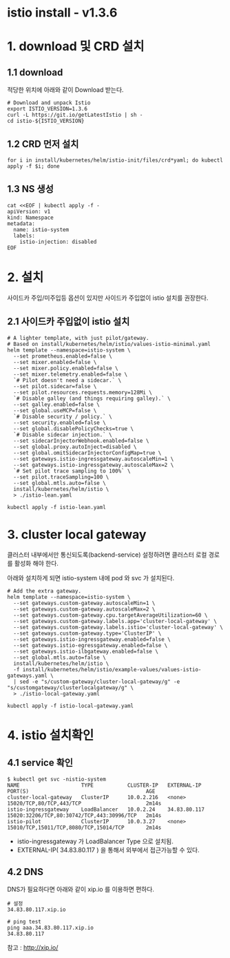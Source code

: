 # istio install - v1.3.6





# 1. download 및 CRD 설치



## 1.1 download

적당한 위치에 아래와 같이 Download 받는다.

```shell
# Download and unpack Istio
export ISTIO_VERSION=1.3.6
curl -L https://git.io/getLatestIstio | sh -
cd istio-${ISTIO_VERSION}

```



## 1.2 CRD 먼저 설치

```shell
for i in install/kubernetes/helm/istio-init/files/crd*yaml; do kubectl apply -f $i; done
```



## 1.3 NS 생성

```shell
cat <<EOF | kubectl apply -f -
apiVersion: v1
kind: Namespace
metadata:
  name: istio-system
  labels:
    istio-injection: disabled
EOF
```





# 2.  설치

사이드카 주입/미주입등 옵션이 있지만 사이드카 주입없이 istio 설치를 권장한다.

## 2.1 사이드카 주입없이 istio 설치

```shell
# A lighter template, with just pilot/gateway.
# Based on install/kubernetes/helm/istio/values-istio-minimal.yaml
helm template --namespace=istio-system \
  --set prometheus.enabled=false \
  --set mixer.enabled=false \
  --set mixer.policy.enabled=false \
  --set mixer.telemetry.enabled=false \
  `# Pilot doesn't need a sidecar.` \
  --set pilot.sidecar=false \
  --set pilot.resources.requests.memory=128Mi \
  `# Disable galley (and things requiring galley).` \
  --set galley.enabled=false \
  --set global.useMCP=false \
  `# Disable security / policy.` \
  --set security.enabled=false \
  --set global.disablePolicyChecks=true \
  `# Disable sidecar injection.` \
  --set sidecarInjectorWebhook.enabled=false \
  --set global.proxy.autoInject=disabled \
  --set global.omitSidecarInjectorConfigMap=true \
  --set gateways.istio-ingressgateway.autoscaleMin=1 \
  --set gateways.istio-ingressgateway.autoscaleMax=2 \
  `# Set pilot trace sampling to 100%` \
  --set pilot.traceSampling=100 \
  --set global.mtls.auto=false \
  install/kubernetes/helm/istio \
  > ./istio-lean.yaml

kubectl apply -f istio-lean.yaml
```





# 3. cluster local gateway

클러스터 내부에서만 통신되도록(backend-service) 설정하려면 클러스터 로컬 경로를 활성화 해야 한다.

아래와 설치하게 되면 istio-system 내에 pod 와 svc 가 설치된다.



```shell
# Add the extra gateway.
helm template --namespace=istio-system \
  --set gateways.custom-gateway.autoscaleMin=1 \
  --set gateways.custom-gateway.autoscaleMax=2 \
  --set gateways.custom-gateway.cpu.targetAverageUtilization=60 \
  --set gateways.custom-gateway.labels.app='cluster-local-gateway' \
  --set gateways.custom-gateway.labels.istio='cluster-local-gateway' \
  --set gateways.custom-gateway.type='ClusterIP' \
  --set gateways.istio-ingressgateway.enabled=false \
  --set gateways.istio-egressgateway.enabled=false \
  --set gateways.istio-ilbgateway.enabled=false \
  --set global.mtls.auto=false \
  install/kubernetes/helm/istio \
  -f install/kubernetes/helm/istio/example-values/values-istio-gateways.yaml \
  | sed -e "s/custom-gateway/cluster-local-gateway/g" -e "s/customgateway/clusterlocalgateway/g" \
  > ./istio-local-gateway.yaml

kubectl apply -f istio-local-gateway.yaml
```



# 4. istio 설치확인

## 4.1 service 확인

```
$ kubectl get svc -nistio-system
NAME                    TYPE           CLUSTER-IP   EXTERNAL-IP    PORT(S)                                      AGE
cluster-local-gateway   ClusterIP      10.0.2.216   <none>         15020/TCP,80/TCP,443/TCP                     2m14s
istio-ingressgateway    LoadBalancer   10.0.2.24    34.83.80.117   15020:32206/TCP,80:30742/TCP,443:30996/TCP   2m14s
istio-pilot             ClusterIP      10.0.3.27    <none>         15010/TCP,15011/TCP,8080/TCP,15014/TCP       2m14s
```

- istio-ingressgateway 가 LoadBalancer Type 으로 설치됨.
- EXTERNAL-IP( 34.83.80.117 ) 을 통해서 외부에서 접근가능할 수 있다.



## 4.2 DNS 

DNS가 필요하다면 아래와 같이 xip.io 를 이용하면 편하다.

```
# 설정
34.83.80.117.xip.io

# ping test
ping aaa.34.83.80.117.xip.io
34.83.80.117
```

참고 : http://xip.io/























